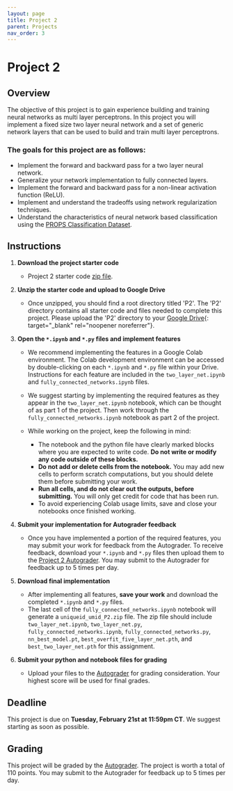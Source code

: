 ```yaml
---
layout: page
title: Project 2
parent: Projects
nav_order: 3
---
```

 
# Project 2

## Overview
The objective of this project is to gain experience building and training neural networks as multi layer perceptrons. In this project you will implement a fixed size two layer neural network and a set of generic network layers that can be used to build and train multi layer perceptrons.

### The goals for this project are as follows:
 - Implement the forward and backward pass for a two layer neural network.
 - Generalize your network implementation to fully connected layers.
 - Implement the forward and backward pass for a non-linear activation function (ReLU).
 - Implement and understand the tradeoffs using network regularization techniques.
 - Understand the characteristics of neural network based classification using the [PROPS Classification Dataset](/CSCI5980-Spr23-DeepRob/dataset/#props-classification).


## Instructions

1. <b>Download the project starter code</b>
    - Project 2 starter code [zip file](https://deeprob.org/assets/projects/P2.zip).

2. <b>Unzip the starter code and upload to Google Drive</b>
    - Once unzipped, you should find a root directory titled 'P2'. The 'P2' directory contains all starter code and files needed to complete this project. Please upload the 'P2' directory to your [Google Drive](https://drive.google.com/){: target="_blank" rel="noopener noreferrer"}.

3. <b>Open the `*.ipynb` and `*.py` files and implement features</b>
    - We recommend implementing the features in a Google Colab environment. The Colab development environment can be accessed by double-clicking on each `*.ipynb` and `*.py` file within your Drive. Instructions for each feature are included in the `two_layer_net.ipynb` and `fully_connected_networks.ipynb` files.

    - We suggest starting by implementing the required features as they appear in the `two_layer_net.ipynb` notebook, which can be thought of as part 1 of the project. Then work through the `fully_connected_networks.ipynb` notebook as part 2 of the project.

    - While working on the project, keep the following in mind:

        - The notebook and the python file have clearly marked blocks where you are expected to write code. <b>Do not write or modify any code outside of these blocks.</b>
        - <b>Do not add or delete cells from the notebook.</b> You may add new cells to perform scratch computations, but you should delete them before submitting your work.
        - <b>Run all cells, and do not clear out the outputs, before submitting.</b> You will only get credit for code that has been run.
        - To avoid experiencing Colab usage limits, save and close your notebooks once finished working.

4. <b>Submit your implementation for Autograder feedback</b>
	- Once you have implemented a portion of the required features, you may submit your work for feedback from the Autograder. To receive feedback, download your `*.ipynb` and `*.py` files then upload them to the [Project 2 Autograder](https://cse-ag-csci5980.cs.umn.edu/web/project/2). You may submit to the Autograder for feedback up to 5 times per day.

5. <b>Download final implementation</b>
    - After implementing all features, <b>save your work</b> and download the completed `*.ipynb` and `*.py` files. 
    - The last cell of the `fully_connected_networks.ipynb` notebook will generate a `uniqueid_umid_P2.zip` file. The zip file should include `two_layer_net.ipynb`, `two_layer_net.py`, `fully_connected_networks.ipynb`, `fully_connected_networks.py`, `nn_best_model.pt`, `best_overfit_five_layer_net.pth`, and `best_two_layer_net.pth` for this assignment.

6. <b>Submit your python and notebook files for grading</b>
    - Upload your files to the [Autograder](https://cse-ag-csci5980.cs.umn.edu/web/project/2) for grading consideration. Your highest score will be used for final grades.

## Deadline

This project is due on <b>Tuesday, February 21st at 11:59pm CT</b>. We suggest starting as soon as possible.

## Grading

This project will be graded by the [Autograder](https://cse-ag-csci5980.cs.umn.edu/web/project/2). The project is worth a total of 110 points. You may submit to the Autograder for feedback up to 5 times per day.

